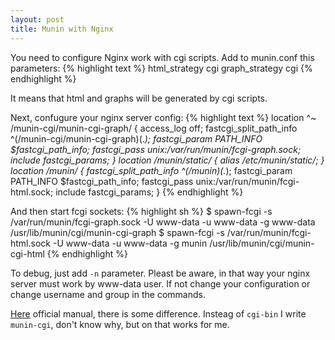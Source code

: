 ```yaml
---
layout: post
title: Munin with Nginx
---
```


You need to configure Nginx work with cgi scripts.
Add to munin.conf this parameters:
{% highlight text %}
html_strategy cgi
graph_strategy cgi
{% endhighlight %}

It means that html and graphs will be generated by cgi scripts.

Next, confugure your nginx server config:
{% highlight text %}
location ^~ /munin-cgi/munin-cgi-graph/ {
    access_log off;
	fastcgi_split_path_info ^(/munin-cgi/munin-cgi-graph)(.*);
    fastcgi_param PATH_INFO $fastcgi_path_info;
    fastcgi_pass unix:/var/run/munin/fcgi-graph.sock;
    include fastcgi_params;
}
location /munin/static/ {
    alias /etc/munin/static/;
}
location /munin/ {
    fastcgi_split_path_info ^(/munin)(.*);
    fastcgi_param PATH_INFO $fastcgi_path_info;
    fastcgi_pass unix:/var/run/munin/fcgi-html.sock;
    include fastcgi_params;
}
{% endhighlight %}

And then start fcgi sockets:
{% highlight sh %}
$ spawn-fcgi -s /var/run/munin/fcgi-graph.sock -U www-data -u www-data -g www-data /usr/lib/munin/cgi/munin-cgi-graph
$ spawn-fcgi -s /var/run/munin/fcgi-html.sock -U www-data -u www-data -g munin /usr/lib/munin/cgi/munin-cgi-html
{% endhighlight %}

To debug, just add `-n` parameter. Pleast be aware, in that way your nginx server must work by www-data user. If not change your configuration or change username and group in the commands.

[Here](http://munin-monitoring.org/wiki/MuninConfigurationMasterCGI) official manual, there is some difference. Insteag of `cgi-bin` I write `munin-cgi`, don't know why, but on that works for me.
